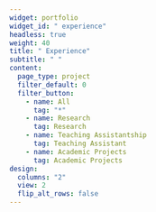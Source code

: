 ```yaml
---
widget: portfolio
widget_id: " experience"
headless: true
weight: 40
title: " Experience"
subtitle: " "
content:
  page_type: project
  filter_default: 0
  filter_button:
    - name: All
      tag: "*"
    - name: Research
      tag: Research
    - name: Teaching Assistantship
      tag: Teaching Assistant
    - name: Academic Projects
      tag: Academic Projects
design:
  columns: "2"
  view: 2
  flip_alt_rows: false
---
```

